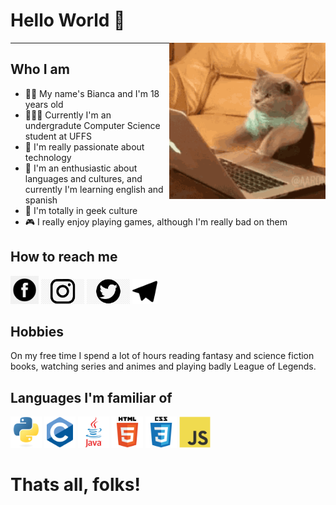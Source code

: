# Hello World 🖖

<img align="right" src="cat.gif" width="250px">

*****

## Who I am
- 👩🏼 My name's Bianca and I'm 18 years old
- 👩🏼‍💻 Currently I'm an undergradute Computer Science student at UFFS
- 🤖 I'm really passionate about technology
- 💜 I'm an enthusiastic about languages and cultures, and currently I'm learning english and spanish
- 🖖 I'm totally in geek culture
- 🎮 I really enjoy playing games, although I'm really bad on them


## How to reach me
<a href= "https://www.facebook.com/bianca.gabriela.359126/"><img src="facebook.png" height="45px" alt="Facebook"/></a>
<a href= "https://www.instagram.com/_biancagabriela/?hl=pt-br"><img src="instagram.jpg" height="40px" alt="Instagram"/></a>
<a href= "https://twitter.com/damnchandelier"><img src="twitter.jpg" height="40px" alt="Twitter"/></a>
<a href= "https://web.telegram.me/biancagabriela"><img src="telegram.svg" height="40px" alt="Telegram"/></a>


## Hobbies
  On my free time I spend a lot of hours reading fantasy and science fiction books, watching series and animes and playing badly League of Legends.


## Languages I'm familiar of
<a><img src="python.svg" alt=Python width="50"></a>
<a><img src="c.svg" alt=C width="50"></a>
<a><img src="java.svg" alt=Java width="50"></a>
<a><img src="html.svg" alt=HTML5 width="50"></a>
<a><img src="css.svg" alt=CSS width="50"></a>
<a><img src="jss.svg" alt=JavaScrypt width="50"></a>
  
# Thats all, folks!
